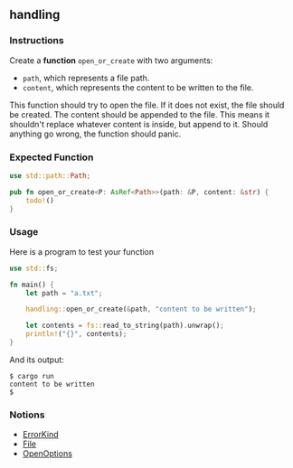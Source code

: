 ## handling

### Instructions

Create a **function** `open_or_create` with two arguments:

- `path`, which represents a file path.
- `content`, which represents the content to be written to the file.

This function should try to open the file. If it does not exist, the file should be created.
The content should be appended to the file. This means it shouldn't replace whatever content is inside, but append to it.
Should anything go wrong, the function should panic.

### Expected Function

```rust
use std::path::Path;

pub fn open_or_create<P: AsRef<Path>>(path: &P, content: &str) {
    todo!()
}
```

### Usage

Here is a program to test your function

```rust
use std::fs;

fn main() {
    let path = "a.txt";

    handling::open_or_create(&path, "content to be written");

    let contents = fs::read_to_string(path).unwrap();
    println!("{}", contents);
}
```

And its output:

```console
$ cargo run
content to be written
$
```

### Notions

- [ErrorKind](https://doc.rust-lang.org/std/io/enum.ErrorKind.html)
- [File](https://doc.rust-lang.org/std/fs/struct.File.html)
- [OpenOptions](https://doc.rust-lang.org/std/fs/struct.OpenOptions.html)
